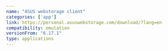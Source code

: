 ```yaml
---
name: "ASUS webstorage client"
categories: ['app']
link: https://personal.asuswebstorage.com/download/?lang=en
compatibility: emulation
versionFrom: "6.17.1"
type: applications
---
```


